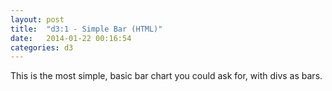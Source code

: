 ```yaml
---
layout: post
title:  "d3:1 - Simple Bar (HTML)"
date:   2014-01-22 00:16:54
categories: d3
---
```

This is the most simple, basic bar chart you could ask for, with divs as bars.

<div class="first-chart"></div>
